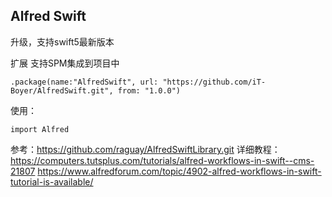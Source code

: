 Alfred Swift
---

升级，支持swift5最新版本

扩展 支持SPM集成到项目中
```
.package(name:"AlfredSwift", url: "https://github.com/iT-Boyer/AlfredSwift.git", from: "1.0.0")
```
使用：
```
import Alfred
```

参考：https://github.com/raguay/AlfredSwiftLibrary.git
详细教程：https://computers.tutsplus.com/tutorials/alfred-workflows-in-swift--cms-21807
https://www.alfredforum.com/topic/4902-alfred-workflows-in-swift-tutorial-is-available/
